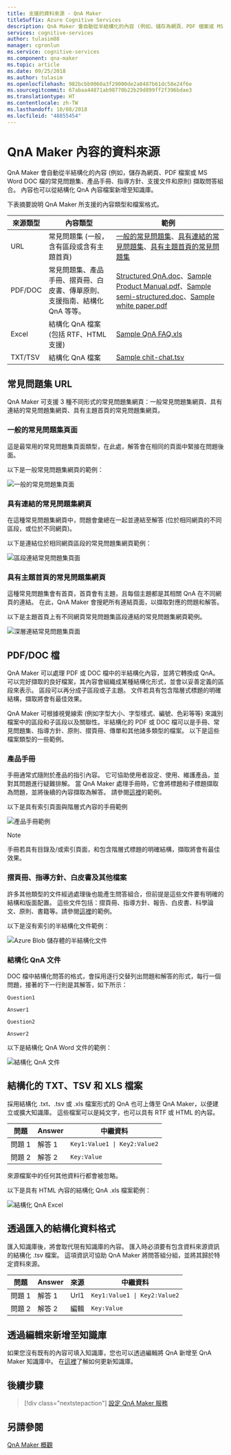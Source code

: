 ```yaml
---
title: 支援的資料來源 - QnA Maker
titleSuffix: Azure Cognitive Services
description: QnA Maker 會自動從半結構化的內容 (例如，儲存為網頁、PDF 檔案或 MS Word DOC 檔的常見問題集、產品手冊、指導方針、支援文件和原則) 擷取問答組合。 內容也可以從結構化 QnA 內容檔案新增至知識庫。
services: cognitive-services
author: tulasim88
manager: cgronlun
ms.service: cognitive-services
ms.component: qna-maker
ms.topic: article
ms.date: 09/25/2018
ms.author: tulasim
ms.openlocfilehash: 982bcbb9060a3f29000de2a0487b61dc58e24f6e
ms.sourcegitcommit: 67abaa44871ab98770b22b29d899ff2f396bdae3
ms.translationtype: HT
ms.contentlocale: zh-TW
ms.lasthandoff: 10/08/2018
ms.locfileid: "48855454"
---
```

# <a name="data-sources-for-qna-maker-content"></a>QnA Maker 內容的資料來源

QnA Maker 會自動從半結構化的內容 (例如，儲存為網頁、PDF 檔案或 MS Word DOC 檔的常見問題集、產品手冊、指導方針、支援文件和原則) 擷取問答組合。 內容也可以從結構化 QnA 內容檔案新增至知識庫。 

下表摘要說明 QnA Maker 所支援的內容類型和檔案格式。

|來源類型|內容類型| 範例|
|--|--|--|
|URL|常見問題集 (一般，含有區段或含有主題首頁)|[一般的常見問題集](https://docs.microsoft.com/azure/cognitive-services/qnamaker/faqs)、[具有連結的常見問題集](https://www.microsoft.com/software-download/faq)、[具有主題首頁的常見問題集](https://support.microsoft.com/products/windows?os=windows-10)|
|PDF/DOC|常見問題集、產品手冊、摺頁冊、白皮書、傳單原則、支援指南、結構化 QnA 等等。|[Structured QnA.doc](https://qnamakerstore.blob.core.windows.net/qnamakerdata/docs/Bot%20Service%20Sample%20FAQ.docx)、[Sample Product Manual.pdf](https://download.microsoft.com/download/2/9/B/29B20383-302C-4517-A006-B0186F04BE28/surface-pro-4-user-guide-EN.pdf)、[Sample semi-structured.doc](https://qnamakerstore.blob.core.windows.net/qnamakerdata/docs/Manage%20Azure%20Blob%20Storage.docx)、[Sample white paper.pdf](https://azure.microsoft.com/mediahandler/files/resourcefiles/azure-stack-wortmann-bring-the-power-of-the-public-cloud-into-your-data-center/Azure_Stack_Wortmann_Bring_the_Power_of_the_Public_Cloud_into_Your_Data_Center.pdf)|
|Excel|結構化 QnA 檔案 (包括 RTF、HTML 支援)|[Sample QnA FAQ.xls](https://qnamakerstore.blob.core.windows.net/qnamakerdata/docs/QnA%20Maker%20Sample%20FAQ.xlsx)|
|TXT/TSV|結構化 QnA 檔案|[Sample chit-chat.tsv](https://raw.githubusercontent.com/Microsoft/BotBuilder-PersonalityChat/master/CSharp/Datasets/Queries_Responses_Friendly_QnAMaker.tsv)|

## <a name="faq-urls"></a>常見問題集 URL

QnA Maker 可支援 3 種不同形式的常見問題集網頁：一般常見問題集網頁、具有連結的常見問題集網頁、具有主題首頁的常見問題集網頁。

### <a name="plain-faq-pages"></a>一般的常見問題集頁面

這是最常用的常見問題集頁面類型，在此處，解答會在相同的頁面中緊接在問題後面。 

以下是一般常見問題集網頁的範例：

![一般的常見問題集頁面](../media/qnamaker-concepts-datasources/plain-faq.png) 

 
### <a name="faq-pages-with-links"></a>具有連結的常見問題集網頁 

在這種常見問題集網頁中，問題會彙總在一起並連結至解答 (位於相同網頁的不同區段，或位於不同網頁)。

以下是連結位於相同網頁區段的常見問題集網頁範例：

 ![區段連結常見問題集頁面](../media/qnamaker-concepts-datasources/sectionlink-faq.png) 


### <a name="faq-pages-with-a-topics-homepage"></a>具有主題首頁的常見問題集網頁

這種常見問題集會有首頁，首頁會有主題，且每個主題都是其相關 QnA 在不同網頁的連結。 在此，QnA Maker 會搜耙所有連結頁面，以擷取對應的問題和解答。

以下是主題首頁上有不同網頁常見問題集區段連結的常見問題集網頁範例。 

 ![深層連結常見問題集頁面](../media/qnamaker-concepts-datasources/topics-faq.png) 


## <a name="pdf-doc-files"></a>PDF/DOC 檔

QnA Maker 可以處理 PDF 或 DOC 檔中的半結構化內容，並將它轉換成 QnA。 可以完好擷取的良好檔案，其內容會組織成某種結構化形式，並會以妥善定義的區段來表示。 區段可以再分成子區段或子主題。 文件若具有包含階層式標題的明確結構，擷取將會有最佳效果。

QnA Maker 可根據視覺線索 (例如字型大小、字型樣式、編號、色彩等等) 來識別檔案中的區段和子區段以及關聯性。半結構化的 PDF 或 DOC 檔可以是手冊、常見問題集、指導方針、原則、摺頁冊、傳單和其他諸多類型的檔案。 以下是這些檔案類型的一些範例。

### <a name="product-manuals"></a>產品手冊

手冊通常式隨附於產品的指引內容。 它可協助使用者設定、使用、維護產品，並對其問題進行疑難排解。 當 QnA Maker 處理手冊時，它會將標題和子標題擷取為問題，並將後續的內容擷取為解答。 請參閱[這裡](https://download.microsoft.com/download/2/9/B/29B20383-302C-4517-A006-B0186F04BE28/surface-pro-4-user-guide-EN.pdf)的範例。

以下是具有索引頁面與階層式內容的手冊範例

 ![產品手冊範例](../media/qnamaker-concepts-datasources/product-manual.png) 

> [!NOTE]
> 手冊若具有目錄及/或索引頁面，和包含階層式標題的明確結構，擷取將會有最佳效果。

### <a name="brochures-guidelines-papers-and-other-files"></a>摺頁冊、指導方針、白皮書及其他檔案

許多其他類型的文件經過處理後也能產生問答組合，但前提是這些文件要有明確的結構和版面配置。 這些文件包括：摺頁冊、指導方針、報告、白皮書、科學論文、原則、書籍等。請參閱[這裡](https://qnamakerstore.blob.core.windows.net/qnamakerdata/docs/Manage%20Azure%20Blob%20Storage.docx)的範例。

以下是沒有索引的半結構化文件範例：

 ![Azure Blob 儲存體的半結構化文件](../media/qnamaker-concepts-datasources/semi-structured-doc.png) 

### <a name="structured-qna-document"></a>結構化 QnA 文件

DOC 檔中結構化問答的格式，會採用逐行交替列出問題和解答的形式，每行一個問題，接著的下一行則是其解答，如下所示： 

```
Question1

Answer1

Question2

Answer2
```

以下是結構化 QnA Word 文件的範例：

 ![結構化 QnA 文件](../media/qnamaker-concepts-datasources/structured-qna-doc.png) 

## <a name="structured-txt-tsv-and-xls-files"></a>結構化的 TXT、TSV 和 XLS 檔案

採用結構化 .txt、.tsv 或 .xls 檔案形式的 QnA 也可上傳至 QnA Maker，以便建立或擴大知識庫。  這些檔案可以是純文字，也可以具有 RTF 或 HTML 的內容。 

| 問題  | Answer  | 中繼資料                |
|-----------|---------|-------------------------|
| 問題 1 | 解答 1 | <code>Key1:Value1 &#124; Key2:Value2</code> |
| 問題 2 | 解答 2 |      `Key:Value`           |

來源檔案中的任何其他資料行都會被忽略。

以下是具有 HTML 內容的結構化 QnA .xls 檔案範例：

 ![結構化 QnA Excel](../media/qnamaker-concepts-datasources/structured-qna-xls.png)

## <a name="structured-data-format-through-import"></a>透過匯入的結構化資料格式

匯入知識庫後，將會取代現有知識庫的內容。 匯入時必須要有包含資料來源資訊的結構化 .tsv 檔案。 這項資訊可協助 QnA Maker 將問答組分組，並將其歸於特定資料來源。

| 問題  | Answer  | 來源| 中繼資料                |
|-----------|---------|----|---------------------|
| 問題 1 | 解答 1 | Url1 | <code>Key1:Value1 &#124; Key2:Value2</code> |
| 問題 2 | 解答 2 | 編輯|    `Key:Value`       |

## <a name="editorially-add-to-knowledge-base"></a>透過編輯來新增至知識庫

如果您沒有既有的內容可填入知識庫，您也可以透過編輯將 QnA 新增至 QnA Maker 知識庫中。 在[這裡](../How-To/edit-knowledge-base.md)了解如何更新知識庫。

## <a name="next-steps"></a>後續步驟

> [!div class="nextstepaction"]
> [設定 QnA Maker 服務](../How-To/set-up-qnamaker-service-azure.md)

## <a name="see-also"></a>另請參閱 

[QnA Maker 概觀](../Overview/overview.md)

